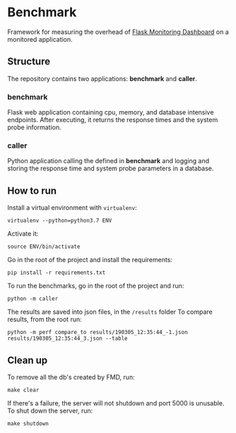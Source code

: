 # Benchmark
Framework for measuring the overhead of [Flask Monitoring Dashboard](https://github.com/flask-dashboard/Flask-MonitoringDashboard)
on a monitored application.


## Structure
The repository contains two applications: **benchmark** and **caller**.

### benchmark
Flask web application containing cpu, memory, and database intensive endpoints.
After executing, it returns the response times and the system probe
information.

### caller
Python application calling the defined in **benchmark** and logging and storing
the response time and system probe parameters in a database.


## How to run
Install a virtual environment with `virtualenv`:
```
virtualenv --python=python3.7 ENV
```
Activate it:
```
source ENV/bin/activate
```
Go in the root of the project and install the requirements:
```
pip install -r requirements.txt
```

To run the benchmarks, go in the root of the project and run:
```
python -m caller
```

<!---
To generate the plots, go in the root of the project and run:
```
python -m caller.plot.generate
```
-->

The results are saved into json files, in the `/results` folder
To compare results, from the root run:
```
python -m perf compare_to results/190305_12:35:44_-1.json results/190305_12:35:44_3.json --table
```


## Clean up
To remove all the db's created by FMD, run:
```
make clear
```
If there's a failure, the server will not shutdown and port 5000 is unusable.
To shut down the server, run:
```
make shutdown
```

